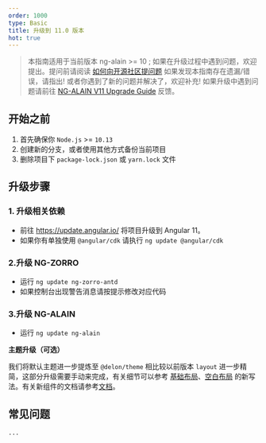 ```yaml
---
order: 1000
type: Basic
title: 升级到 11.0 版本
hot: true
---
```


> 本指南适用于当前版本 ng-alain >= 10 ;
> 如果在升级过程中遇到问题，欢迎提出。提问前请阅读 [如何向开源社区提问题](https://github.com/seajs/seajs/issues/545)
> 如果发现本指南存在遗漏/错误，请指出!
> 或者你遇到了新的问题并解决了，欢迎补充!
> 如果升级中遇到问题请前往 [NG-ALAIN V11 Upgrade Guide](https://github.com/ng-alain/ng-alain/issues/1863) 反馈。

## 开始之前

1. 首先确保你 `Node.js` >= `10.13`
2. 创建新的分支，或者使用其他方式备份当前项目
3. 删除项目下 `package-lock.json` 或 `yarn.lock` 文件

## 升级步骤

### 1. 升级相关依赖

- 前往 https://update.angular.io/ 将项目升级到 Angular 11。
- 如果你有单独使用 `@angular/cdk` 请执行 `ng update @angular/cdk`

### 2.升级 NG-ZORRO

- 运行 `ng update ng-zorro-antd`
- 如果控制台出现警告消息请按提示修改对应代码

### 3.升级 NG-ALAIN

- 运行 `ng update ng-alain`

**主题升级（可选）**

我们将默认主题进一步提炼至 `@delon/theme` 相比较以前版本 `layout` 进一步精简，这部分升级需要手动来完成，有关细节可以参考 [基础布局](https://github.com/ng-alain/ng-alain/tree/master/src/app/layout/basic)、[空白布局](https://github.com/ng-alain/ng-alain/tree/master/src/app/layout/blank) 的新写法。有关新组件的文档请参考[文档](https://ng-alain.com/theme/layout-default/zh)。

## 常见问题

`...`